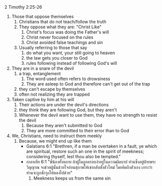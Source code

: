 2 Timothy 2:25-26

1. Those that oppose themselves
    1. Christians that do not teach/follow the truth
    2. They oppose what they are: "Christ Like"
        1. Christ's focus was doing the Father's will
        2. Christ never focused on the rules
        3. Christ avoided false teachings and sin
    3. Usually referring to those that say 
        1. do what you want, your still going to heaven
        2. the law gets you closer to God
        3. rules following instead of following God's will
2. They are in a snare of the devil
    1. a trap, entanglement
        1. The word used often refers to drowsiness
        2. They are asleep to God and therefore can't get out of the trap
    2. they can't escape by themselves
    3. often not realizing they are trapped
3. Taken captive by him at his will
    1. Their actions are under the devil's directions
    2. they think they are following God, but they aren't
    3. Whenever the devil want to use them, they have no strength to resist the devil
        1. Because they aren't submitted to God
        2. They are more committed to their error than to God
4. We, Christians, need to instruct them meekly
    1. Because, we might end up like them
        - Galatians 6:1 "Brethren, if a man be overtaken in a fault, ye which are spiritual, restore such an one in the spirit of meekness; considering thyself, lest thou also be tempted."
        - กาลาเทีย 6:1 "พี่น้องทั้งหลาย ถ้าผู้ใดถูกครอบงำอยู่ในความผิดบาป ท่านซึ่งอยู่ฝ่ายพระวิญญาณ จงช่วยผู้นั้นด้วยใจอ่อนสุภาพให้เขากลับตั้งตัวใหม่ โดยคิดถึงตัวเอง เกรงว่าท่านจะถูกชักจูงให้หลงไปด้วย"
            1. Meekness keeps us from the same sin